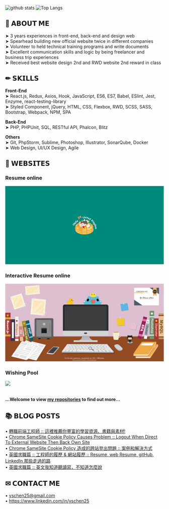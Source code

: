 ![github stats](https://github-readme-stats.vercel.app/api?username=yschen25&show_icons=true&theme=gruvbox)
![Top Langs](https://github-readme-stats.vercel.app/api/top-langs/?username=yschen25&hide=html&theme=gruvbox)

## 👋 𝗔𝗕𝗢𝗨𝗧 𝗠𝗘
➤ 3 years experiences in front-end, back-end and design web <br/>
➤ Spearhead building new official website twice in different companies <br/>
➤ Volunteer to held technical training programs and write documents <br/>
➤ Excellent communication skills and logic by being freelancer and business trip experiences <br/>
➤ Received best website design 2nd and RWD website 2nd reward in class <br/>

## ✏ 𝗦𝗞𝗜𝗟𝗟𝗦
**Front-End** <br/>
➤ React.js, Redux, Axios, Hook, JavaScript, ES6, ES7, Babel, ESlint, Jest, Enzyme, react-testing-library <br/>
➤ Styled Component, jQuery, HTML, CSS, Flexbox, RWD, SCSS, SASS, Bootstrap, Webpack, NPM, SPA <br/>

**Back-End** <br/>
➤ PHP, PHPUnit, SQL, RESTful API, Phalcon, Blitz <br/>

**Others** <br/>
➤ Git, PhpStorm, Sublime, Photoshop, Illustrator, SonarQube, Docker <br/>
➤ Web Design, UI/UX Design, Agile 

## 🎨 𝗪𝗘𝗕𝗦𝗜𝗧𝗘𝗦
### Resume online

<a href="http://www.yschen25.com/" target="_blank">
<img src="https://github.com/yschen25/Resume/blob/master/img/Resume_01.gif">
</a>

### Interactive Resume online
<a href="http://www.yschen25.com/portfolio/interactiveResume/" target="_blank">
<img src="https://github.com/yschen25/Interactive_Resume/blob/master/Interactive_Resume_02.gif">
</a>

### Wishing Pool
<a href="http://www.yschen25.com/portfolio/wishingPool/" target="_blank">
<img src="https://camo.githubusercontent.com/244c2060afc800a65c4d21ef9fe5c14f7b8b8d9f/68747470733a2f2f692e696d6775722e636f6d2f49305161554d442e676966">
</a>

<br/>
<br/>

**...Welcome to view [my repositories](https://github.com/yschen25?tab=repositories) to find out more...**

## 📚 𝗕𝗟𝗢𝗚 𝗣𝗢𝗦𝗧𝗦
• [轉職前端工程師 :: 這裡推薦你豐富的學習資源、書籍與素材!](https://yschen25.blogspot.com/2019/07/blog-post.html) <br/>
• [Chrome SameSite Cookie Policy Causes Problem :: Logout When Direct To External Website Then Back Own Site ](https://yschen25.blogspot.com/2020/09/chrome-samesite-cookie-policy-causes.html) <br/>
• [Chrome SameSite Cookie Policy 造成的跨站登出問題 :: 案例和解決方式](https://yschen25.blogspot.com/2020/08/chrome-80-samesite.html) <br/>
• [英國求職篇 :: 工程師的履歷 & 網站履歷 :: Resume, web Resume, gitHub, LinkedIn 那些走過的路](https://yschen25.blogspot.com/2020/08/blog-post.html) <br/>
• [英國求職篇 :: 英文我知道聽讀寫，不知道怎麼說](https://yschen25.blogspot.com/2020/07/blog-post.html)

## ✉ 𝗖𝗢𝗡𝗧𝗔𝗖𝗧 𝗠𝗘

• yschen25@gmail.com <br/>
• https://www.linkedin.com/in/yschen25

